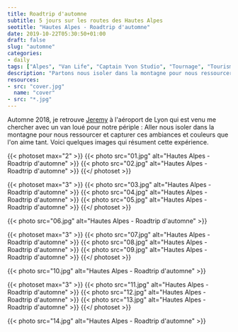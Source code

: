 ```yaml
---
title: Roadtrip d'automne
subtitle: 5 jours sur les routes des Hautes Alpes
seotitle: "Hautes Alpes - Roadtrip d'automne"
date: 2019-10-22T05:30:50+01:00
draft: false
slug: "automne"
categories:
- daily
tags: ["Alpes", "Van Life", "Captain Yvon Studio", "Tournage", "Tourisme", "Cabane", "Famille", "Vacances", "Hautes Alpes"]
description: "Partons nous isoler dans la montagne pour nous ressourcer et capturer ces ambiances et couleurs que l'on aime tant"
resources:
- src: "cover.jpg"
  name: "cover"
- src: "*.jpg"
---
```


Automne 2018, je retrouve [Jeremy](https://djisupertramp.com) à l'aéroport de Lyon qui est venu me chercher avec un van loué pour notre périple : Aller nous isoler dans la montagne pour nous ressourcer et capturer ces ambiances et couleurs que l'on aime tant. Voici quelques images qui résument cette expérience.

{{< photoset max="2" >}}
  {{< photo src="01.jpg" alt="Hautes Alpes - Roadtrip d'automne" >}}
  {{< photo src="02.jpg" alt="Hautes Alpes - Roadtrip d'automne" >}}
{{</ photoset >}}

{{< photoset max="3" >}}
  {{< photo src="03.jpg" alt="Hautes Alpes - Roadtrip d'automne" >}}
  {{< photo src="04.jpg" alt="Hautes Alpes - Roadtrip d'automne" >}}
  {{< photo src="05.jpg" alt="Hautes Alpes - Roadtrip d'automne" >}}
{{</ photoset >}}

{{< photo src="06.jpg" alt="Hautes Alpes - Roadtrip d'automne" >}}

{{< photoset max="3" >}}
  {{< photo src="07.jpg" alt="Hautes Alpes - Roadtrip d'automne" >}}
  {{< photo src="08.jpg" alt="Hautes Alpes - Roadtrip d'automne" >}}
  {{< photo src="09.jpg" alt="Hautes Alpes - Roadtrip d'automne" >}}
{{</ photoset >}}

{{< photo src="10.jpg" alt="Hautes Alpes - Roadtrip d'automne" >}}

{{< photoset max="3" >}}
  {{< photo src="11.jpg" alt="Hautes Alpes - Roadtrip d'automne" >}}
  {{< photo src="12.jpg" alt="Hautes Alpes - Roadtrip d'automne" >}}
  {{< photo src="13.jpg" alt="Hautes Alpes - Roadtrip d'automne" >}}
{{</ photoset >}}

{{< photo src="14.jpg" alt="Hautes Alpes - Roadtrip d'automne" >}}

